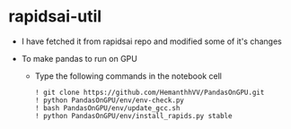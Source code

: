 # rapidsai-util

- I have fetched it from rapidsai repo and modified some of it's changes

- To make pandas to run on GPU
  - Type the following commands in the notebook cell

        ! git clone https://github.com/HemanthhVV/PandasOnGPU.git
        ! python PandasOnGPU/env/env-check.py
        ! bash PandasOnGPU/env/update_gcc.sh
        ! python PandasOnGPU/env/install_rapids.py stable


    

